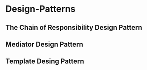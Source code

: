 # Design-Patterns
## The Chain of Responsibility Design Pattern
## Mediator Design Pattern
## Template Desing Pattern
